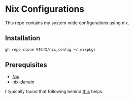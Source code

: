 # Nix Configurations

This repo contains my system-wide configurations using nix.  

## Installation

```sh
gh repo clone V4G4X/nix_config ~/.nixpkgs
```

## Prerequisites

- [Nix](https://nixos.org/download.html)
- [nix-darwin](https://github.com/LnL7/nix-darwin/)

I typically found that following behind [this](https://github.com/MatthiasBenaets/nixos-config/blob/master/darwin.org) helps.
